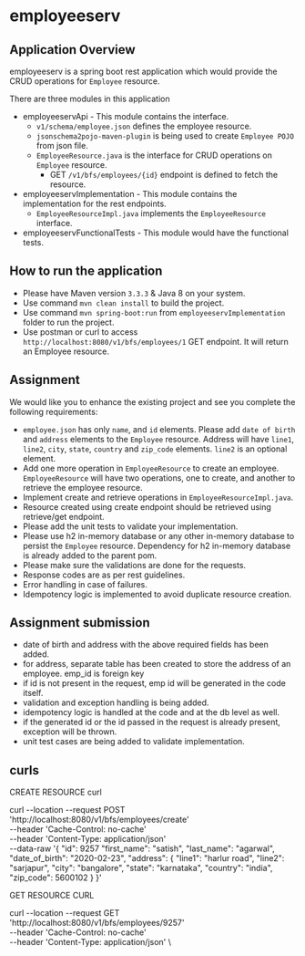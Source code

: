 # employeeserv

## Application Overview
employeeserv is a spring boot rest application which would provide the CRUD operations for `Employee` resource.

There are three modules in this application
- employeeservApi - This module contains the interface.
	- `v1/schema/employee.json` defines the employee resource.
	- `jsonschema2pojo-maven-plugin` is being used to create `Employee POJO` from json file.
	- `EmployeeResource.java` is the interface for CRUD operations on `Employee` resource.
		- GET `/v1/bfs/employees/{id}` endpoint is defined to fetch the resource.
- employeeservImplementation - This module contains the implementation for the rest endpoints.
	- `EmployeeResourceImpl.java` implements the `EmployeeResource` interface.
- employeeservFunctionalTests - This module would have the functional tests.

## How to run the application
- Please have Maven version `3.3.3` & Java 8 on your system.
- Use command `mvn clean install` to build the project.
- Use command `mvn spring-boot:run` from `employeeservImplementation` folder to run the project.
- Use postman or curl to access `http://localhost:8080/v1/bfs/employees/1` GET endpoint. It will return an Employee resource.

## Assignment
We would like you to enhance the existing project and see you complete the following requirements:

- `employee.json` has only `name`, and `id` elements. Please add `date of birth` and `address` elements to the `Employee` resource. Address will have `line1`, `line2`, `city`, `state`, `country` and `zip_code` elements. `line2` is an optional element.
- Add one more operation in `EmployeeResource` to create an employee. `EmployeeResource` will have two operations, one to create, and another to retrieve the employee resource.
- Implement create and retrieve operations in `EmployeeResourceImpl.java`.
- Resource created using create endpoint should be retrieved using retrieve/get endpoint.
- Please add the unit tests to validate your implementation.
- Please use h2 in-memory database or any other in-memory database to persist the `Employee` resource. Dependency for h2 in-memory database is already added to the parent pom.
- Please make sure the validations are done for the requests.
- Response codes are as per rest guidelines.
- Error handling in case of failures.
- Idempotency logic is implemented to avoid duplicate resource creation.

## Assignment submission
- date of birth and address with the above required fields has been added.
- for address, separate table has been created to store the address of an employee. emp_id is foreign key 
- if id is not present in the request, emp id will be generated in the code itself.
- validation and exception handling is being added.
- idempotency logic is handled at the code and at the db level as well.
- if the generated id or the id passed in the request is already present, exception will be thrown.
- unit test cases are being added to validate implementation.

## curls

CREATE RESOURCE curl

curl --location --request POST 'http://localhost:8080/v1/bfs/employees/create' \
--header 'Cache-Control: no-cache' \
--header 'Content-Type: application/json' \
--data-raw '{
    "id": 9257
    "first_name": "satish",
    "last_name": "agarwal",
    "date_of_birth": "2020-02-23",
    "address": {
        "line1": "harlur road",
        "line2": "sarjapur",
        "city": "bangalore",
        "state": "karnataka",
        "country": "india",
        "zip_code": 5600102
    }
}'

GET RESOURCE CURL

curl --location --request GET 'http://localhost:8080/v1/bfs/employees/9257' \
--header 'Cache-Control: no-cache' \
--header 'Content-Type: application/json' \

